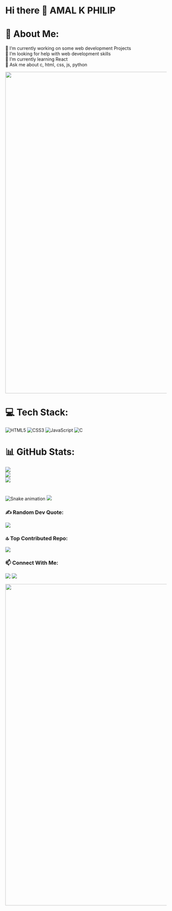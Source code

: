 <div algin="centre">
<h1> Hi there 👋 AMAL K PHILIP</h1>

# 💫 About Me:
🔭 I’m currently working on some web development Projects<br>🤝 I’m looking for help with web development skills<br>🌱 I’m currently learning React<br>💬 Ask me about c, html, css, js, python

<img src="https://64.media.tumblr.com/005e37a86478a9c92da7d4d3d7464b40/2bd29f0062317531-b1/s400x600/c7edc142895bc810339223dfddf2aa57ced0c32b.gif" width="1000"/>

# 💻 Tech Stack:
![HTML5](https://img.shields.io/badge/html5-%23E34F26.svg?style=plastic&logo=html5&logoColor=white) ![CSS3](https://img.shields.io/badge/css3-%231572B6.svg?style=plastic&logo=css3&logoColor=white) ![JavaScript](https://img.shields.io/badge/javascript-%23323330.svg?style=plastic&logo=javascript&logoColor=%23F7DF1E) ![C](https://img.shields.io/badge/c-%2300599C.svg?style=plastic&logo=c&logoColor=white)
# 📊 GitHub Stats:
![](https://github-readme-stats.vercel.app/api?username=amalkphilip&theme=vue-dark&hide_border=false&include_all_commits=true&count_private=true)<br/>
![](https://github-readme-streak-stats.herokuapp.com/?user=amalkphilip&theme=vue-dark&hide_border=false)<br/>
![](https://github-readme-stats.vercel.app/api/top-langs/?username=amalkphilip&theme=vue-dark&hide_border=false&include_all_commits=true&count_private=true&layout=compact)

###

<br clear="both">

<img src="https://raw.githubusercontent.com/amalkphilip/amalkphilip/output/snake.svg" alt="Snake animation" />

<img src="https://github-readme-activity-graph.vercel.app/graph?username=amalkphilip&theme=react-dark&area=true&hide_border=true"/>

### ✍️ Random Dev Quote:
![](https://quotes-github-readme.vercel.app/api?type=horizontal&theme=radical)

### 🔝 Top Contributed Repo:
![](https://github-contributor-stats.vercel.app/api?username=amalkphilip&limit=5&theme=dark&combine_all_yearly_contributions=true)

### 📫 Connect With Me:
<a href="https://www.linkedin.com/in/amal-k-philip-485863343/"><img src="https://img.shields.io/badge/LinkedIn-0077B5?style=for-the-badge&logo=linkedin&logoColor=white"></a>
<a href="mailto:amal17philip@gmail.com"><img src="https://img.shields.io/badge/Gmail-D14836?style=for-the-badge&logo=gmail&logoColor=white"></a>

<img src="https://64.media.tumblr.com/005e37a86478a9c92da7d4d3d7464b40/2bd29f0062317531-b1/s400x600/c7edc142895bc810339223dfddf2aa57ced0c32b.gif" width="1000"/>

</div>
